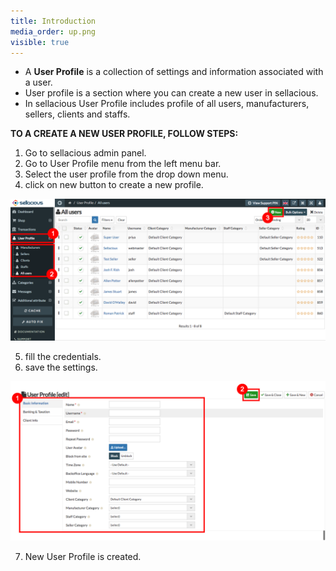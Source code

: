 ```yaml
---
title: Introduction
media_order: up.png
visible: true
---
```


* A **User Profile** is a collection of settings and information associated with a user.
* User profile is a section where you can create a new user in sellacious. 
* In sellacious User Profile includes profile of  all users, manufacturers, sellers, clients and staffs.

**TO A CREATE A NEW USER PROFILE, FOLLOW STEPS:**

1. Go to sellacious admin panel.
2. Go to User Profile menu from the left menu bar.
3. Select the user profile from the drop down menu.
4. click on new button to create a new profile.

![](up.png)

5. fill the credentials.
6. save the settings.

![](up1.png)

7. New User Profile is created.

